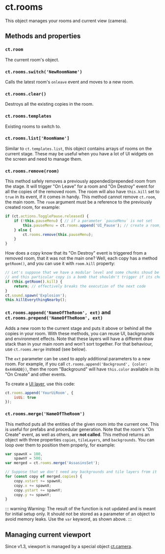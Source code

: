 # ct.rooms

This object manages your rooms and current view (camera).

## Methods and properties

### `ct.room`

The current room's object.

### `ct.rooms.switch('NewRoomName')`

Calls the latest room's `onleave` event and moves to a new room.

### `ct.rooms.clear()`

Destroys all the existing copies in the room.

### `ct.rooms.templates`

Existing rooms to switch to.

### `ct.rooms.list['RoomName']`

Similar to `ct.templates.list`, this object contains arrays of rooms on the current stage. These may be useful when you have a lot of UI widgets on the screen and need to manage them.

### `ct.rooms.remove(room)`

This method safely removes a previously appended/prepended room from the stage. It will trigger "On Leave" for a room and "On Destroy" event for all the copies of the removed room. The room will also have `this.kill` set to `true` in its event, if it comes in handy. This method cannot remove `ct.room`, the main room. The `room` argument must be a reference to the previously created room, for example:

```js Creating a pause menu by using a UI room
if (ct.actions.TogglePause.released) {
    if (!this.pauseMenu) { // if a parameter `pauseMenu` is not set
        this.pauseMenu = ct.rooms.append('UI_Pause'); // create a room, and set it to a parameter `pauseMenu`
    } else {
        ct.rooms.remove(this.pauseMenu);
    }
}
```

How does a copy know that its "On Destroy" event is triggered from a removed room, that it was not the main one? Well, each copy has a method `getRoom()`, and you can use it with `room.kill` property:

```js
// Let's suppose that we have a modular level and some chunks shoud be loaded/unloaded dynamically,
// and this particular copy is a bomb that shouldn't trigger if its chunk is unloaded.
if (this.getRoom().kill) {
    return; // effectively breaks the execution of the next code
}
ct.sound.spawn('Explosion');
this.killEverythingNearby();
```

### `ct.rooms.append('NameOfTheRoom', ext)` and `ct.rooms.prepend('NameOfTheRoom', ext)`

Adds a new room to the current stage and puts it above or behind all the copies in your room. With these methods, you can reuse UI, backgrounds and environment effects. Note that these layers will have a different draw stack than in your main room and won't sort together. For that behaviour, use `ct.rooms.merge` instead (see below).

The `ext` parameter can be used to apply additional parameters to a new room. For example, if you call `ct.rooms.append('Background', {color: 0x446ADB})`, then the room "Background" will have `this.color` available in its "On Create" and other events.

To create a [UI layer](/game-and-ui-coordinates.html), use this code:

```js
ct.rooms.append('YourUiRoom', {
    isUi: true
});
```

### `ct.rooms.merge('NameOfTheRoom')`

This method puts all the entities of the given room into the current one. This is useful for prefabs and procedular generation. Note that the room's "On Create" event, as well as others, are **not called**. This method returns an object with three properties `copies`, `tileLayers`, and `backgrounds`. You can loop over them to position them properly, for example:

```js
var spawnX = 100,
    spawnY = 500;
var merged = ct.rooms.merge('AssasinsSet');

// Suppose that we don't need any backgrounds and tile layers from it
for (const copy of merged.copies) {
    copy.xstart += spawnX;
    copy.x += spawnX;
    copy.ystart += spawnY;
    copy.y += spawnY;
}
```

::: warning Warning:
The result of the function is not updated and is meant for initial setup only. It should not be stored as a parameter of an object to avoid memory leaks. Use the `var` keyword, as shown above.
:::

## Managing current viewport

Since v1.3, viewport is managed by a special object [ct.camera](/ct.camera.html).